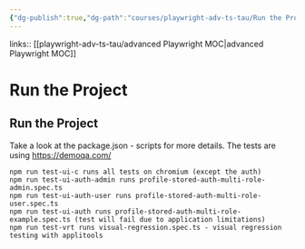 ```yaml
---
{"dg-publish":true,"dg-path":"courses/playwright-adv-ts-tau/Run the Project.md","permalink":"/courses/playwright-adv-ts-tau/run-the-project/","created":"","updated":""}
---
```


links:: [[playwright-adv-ts-tau/advanced Playwright MOC\|advanced Playwright MOC]]

# Run the Project

## Run the Project

Take a look at the package.json - scripts for more details. The tests are using https://demoqa.com/

```shell
npm run test-ui-c runs all tests on chromium (except the auth)
npm run test-ui-auth-admin runs profile-stored-auth-multi-role-admin.spec.ts
npm run test-ui-auth-user runs profile-stored-auth-multi-role-user.spec.ts
npm run test-ui-auth runs profile-stored-auth-multi-role-example.spec.ts (test will fail due to application limitations)
npm run test-vrt runs visual-regression.spec.ts - visual regression testing with applitools

```
